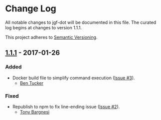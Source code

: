 # Change Log
All notable changes to jgf-dot will be documented in this file. The curated log begins at changes to version 1.1.1.

This project adheres to [Semantic Versioning](http://semver.org/).

## [1.1.1][1.1.1] - 2017-01-26
### Added
- Docker build file to simplify command execution ([Issue #3][3]).
  - [Ben Tucker][Ben Tucker]

### Fixed
- Republish to npm to fix line-ending issue ([Issue #2][2]).
  - [Tony Bargnesi][Tony Bargnesi]

[1.1.1]:         https://github.com/jsongraph/jgf-dot/compare/5c17bf...1.1.1
[2]:             https://github.com/jsongraph/jgf-dot/issues/2
[3]:             https://github.com/jsongraph/jgf-dot/issues/3
[Ben Tucker]:    https://github.com/bjtucker
[Tony Bargnesi]: https://github.com/abargnesi
